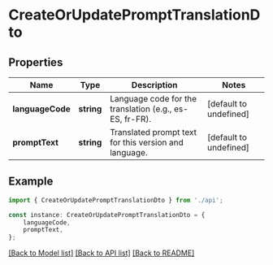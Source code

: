 # CreateOrUpdatePromptTranslationDto


## Properties

Name | Type | Description | Notes
------------ | ------------- | ------------- | -------------
**languageCode** | **string** | Language code for the translation (e.g., es-ES, fr-FR). | [default to undefined]
**promptText** | **string** | Translated prompt text for this version and language. | [default to undefined]

## Example

```typescript
import { CreateOrUpdatePromptTranslationDto } from './api';

const instance: CreateOrUpdatePromptTranslationDto = {
    languageCode,
    promptText,
};
```

[[Back to Model list]](../README.md#documentation-for-models) [[Back to API list]](../README.md#documentation-for-api-endpoints) [[Back to README]](../README.md)
